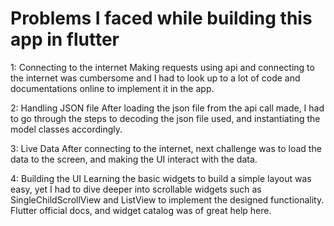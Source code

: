 # Problems I faced while building this app in flutter

1:  Connecting to the internet
    Making requests using api and connecting to the internet was cumbersome and 
    I had to look up to a lot of code and documentations online to implement it in the app.

2:  Handling JSON file
    After loading the json file from the api call made, I had to go through the steps to decoding the json file used, and instantiating the model classes accordingly.

3:  Live Data
    After connecting to the internet, next challenge was to load the data to the screen, and making the UI interact with the data. 

4:  Building the UI
    Learning the basic widgets to build a simple layout was easy, yet I had to dive deeper into scrollable widgets such as SingleChildScrollView and ListView to implement the designed functionality. Flutter official docs, and widget catalog was of great help here.
